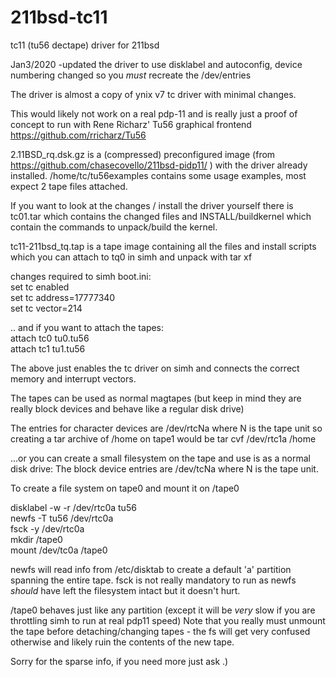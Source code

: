 # 211bsd-tc11
tc11 (tu56 dectape) driver for 211bsd


Jan3/2020
-updated the driver to use disklabel and autoconfig, device numbering changed so you *must* recreate the /dev/entries


The driver is almost a copy of ynix v7 tc driver with minimal changes.

This would likely not work on a real pdp-11 and is really just a proof of concept to run with 
Rene Richarz' Tu56 graphical frontend https://github.com/rricharz/Tu56

2.11BSD_rq.dsk.gz is a (compressed) preconfigured image  (from https://github.com/chasecovello/211bsd-pidp11/ ) 
with the driver already installed.
/home/tc/tu56examples contains some usage examples, most expect 2 tape files attached.

If you want to look at the changes / install the driver yourself there is tc01.tar which contains the changed files
and INSTALL/buildkernel which contain the commands to unpack/build the kernel.

tc11-211bsd_tq.tap is a tape image containing all the files and install scripts which you can 
attach to tq0 in simh and unpack with tar xf

changes required to simh boot.ini:  
set tc enabled  
set tc address=17777340  
set tc vector=214  

.. and if you want to attach the tapes:  
attach  tc0 tu0.tu56  
attach  tc1 tu1.tu56  

The above just enables the tc driver on simh and connects the correct memory and interrupt vectors.

The tapes can be used as normal magtapes (but keep in mind they are really block devices and behave like a 
regular disk drive)

The  entries for character devices are /dev/rtcNa where N is the tape unit so creating a tar archive of /home on tape1 would be
tar cvf /dev/rtc1a /home

...or you can create a small filesystem on the tape and use is as a normal disk drive:
The block device entries are /dev/tcNa where N is the tape unit.

To create a file system on tape0 and mount it on /tape0

disklabel -w -r /dev/rtc0a tu56  
newfs -T tu56 /dev/rtc0a  
fsck -y /dev/rtc0a  
mkdir /tape0  
mount /dev/tc0a /tape0  

newfs will read info from /etc/disktab to create a default 'a' partition spanning the entire tape.
fsck is not really mandatory to run as newfs *should* have left the filesystem intact but it doesn't hurt.

/tape0 behaves just like any partition (except it will be *very* slow if you are throttling simh to run at real pdp11 speed)
Note that you really must unmount the tape before detaching/changing tapes - the fs will get very confused otherwise 
and likely ruin the contents of the new tape.



Sorry for the sparse info, if you need more just ask .) 
